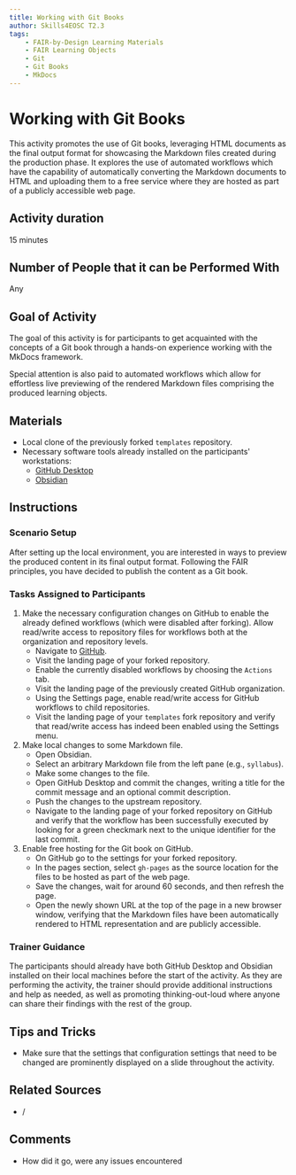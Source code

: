 ```yaml
---
title: Working with Git Books
author: Skills4EOSC T2.3
tags: 
    - FAIR-by-Design Learning Materials
    - FAIR Learning Objects
    - Git
    - Git Books
    - MkDocs
---
```


# Working with Git Books

This activity promotes the use of Git books, leveraging HTML documents as the final output format for showcasing the Markdown files created during the production phase. It explores the use of automated workflows which have the capability of automatically converting the Markdown documents to HTML and uploading them to a free service where they are hosted as part of a publicly accessible web page.

## Activity duration

15 minutes

## Number of People that it can be Performed With

Any

## Goal of Activity

The goal of this activity is for participants to get acquainted with the concepts of a Git book through a hands-on experience working with the MkDocs framework. 

Special attention is also paid to automated workflows which allow for effortless live previewing of the rendered Markdown files comprising the produced learning objects.

## Materials

- Local clone of the previously forked `templates` repository.
- Necessary software tools already installed on the participants' workstations:
    - [GitHub Desktop](https://desktop.github.com/)
    - [Obsidian](https://obsidian.md/)

## Instructions

### Scenario Setup

After setting up the local environment, you are interested in ways to preview the produced content in its final output format. Following the FAIR principles, you have decided to publish the content as a Git book.

### Tasks Assigned to Participants

1. Make the necessary configuration changes on GitHub to enable the already defined workflows (which were disabled after forking). Allow read/write access to repository files for workflows both at the organization and repository levels.
    - Navigate to [GitHub](https://github.com).
    - Visit the landing page of your forked repository.
    - Enable the currently disabled workflows by choosing the `Actions` tab.
    - Visit the landing page of the previously created GitHub organization.
    - Using the Settings page, enable read/write access for GitHub workflows to child repositories.
    - Visit the landing page of your `templates` fork repository and verify that read/write access has indeed been enabled using the Settings menu.
2. Make local changes to some Markdown file.
    - Open Obsidian.
    - Select an arbitrary Markdown file from the left pane (e.g., `syllabus`).
    - Make some changes to the file.
    - Open GitHub Desktop and commit the changes, writing a title for the commit message and an optional commit description.
    - Push the changes to the upstream repository.
    - Navigate to the landing page of your forked repository on GitHub and verify that the workflow has been successfully executed by looking for a green checkmark next to the unique identifier for the last commit.
3. Enable free hosting for the Git book on GitHub.
    - On GitHub go to the settings for your forked repository.
    - In the pages section, select `gh-pages` as the source location for the files to be hosted as part of the web page.
    - Save the changes, wait for around 60 seconds, and then refresh the page.
    - Open the newly shown URL at the top of the page in a new browser window, verifying that the Markdown files have been automatically rendered to HTML representation and are publicly accessible.

### Trainer Guidance

The participants should already have both GitHub Desktop and Obsidian installed on their local machines before the start of the activity. As they are performing the activity, the trainer should provide additional instructions and help as needed, as well as promoting thinking-out-loud where anyone can share their findings with the rest of the group.

## Tips and Tricks

- Make sure that the settings that configuration settings that need to be changed are prominently displayed on a slide throughout the activity.

## Related Sources

- /

## Comments

- How did it go, were any issues encountered